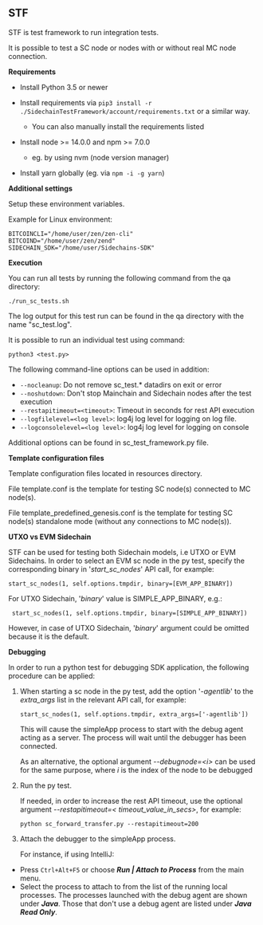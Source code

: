 **STF**
---------

STF is test framework to run integration tests.

It is possible to test a SC node or nodes with or without real MC node connection.

**Requirements**

- Install Python 3.5 or newer
- Install requirements via `pip3 install -r ./SidechainTestFramework/account/requirements.txt` or a similar way.
    - You can also manually install the requirements listed

- Install node >= 14.0.0 and npm >= 7.0.0
    - eg. by using nvm (node version manager)
- Install yarn globally (eg. via `npm -i -g yarn`)

**Additional settings**

Setup these environment variables.

Example for Linux environment:

```
BITCOINCLI="/home/user/zen/zen-cli"
BITCOIND="/home/user/zen/zend"
SIDECHAIN_SDK="/home/user/Sidechains-SDK"
```

**Execution**

You can run all tests by running the following command from the qa directory:

```
./run_sc_tests.sh
```

The log output for this test run can be found in the qa directory with the name "sc_test.log".

It is possible to run an individual test using command:

```
python3 <test.py> 
```

The following command-line options can be used in addition:
- `--nocleanup`: Do not remove sc_test.* datadirs on exit or error
- `--noshutdown`: Don't stop Mainchain and Sidechain nodes after the test execution
- `--restapitimeout=<timeout>`: Timeout in seconds for rest API execution
- `--logfilelevel=<log level>`: log4j log level for logging on log file.  
- `--logconsolelevel=<log level>`: log4j log level for logging on console

Additional options can be found in sc_test_framework.py file.

**Template configuration files**

Template configuration files located in resources directory. 

File template.conf is the template for testing SC node(s) connected to MC node(s).

File template_predefined_genesis.conf is the template for testing SC node(s) standalone mode (without any connections to MC node(s)).

**UTXO vs EVM Sidechain**

STF can be used for testing both Sidechain models, i.e UTXO or EVM Sidechains. 
In order to select an EVM sc node in the py test, specify the corresponding binary in '_start_sc_nodes_' API
   call, for example:
   ```
   start_sc_nodes(1, self.options.tmpdir, binary=[EVM_APP_BINARY])
   ```

   For UTXO Sidechain, '_binary_'  value is SIMPLE_APP_BINARY, e.g.:
  ```
   start_sc_nodes(1, self.options.tmpdir, binary=[SIMPLE_APP_BINARY])
  ```
However, in case of UTXO Sidechain, '_binary_' argument could be omitted because it is the default.  

**Debugging**

In order to run a python test for debugging SDK application, the following procedure can be applied:

1) When starting a sc node in the py test, add the option '_-agentlib_' to the _extra_args_ list in the relevant API
   call, for example:
   ```
   start_sc_nodes(1, self.options.tmpdir, extra_args=['-agentlib'])
   ```
   This will cause the simpleApp process to start with the debug agent acting as a server. The process will wait until
   the debugger has been connected.
   
   As an alternative, the optional argument _--debugnode=\<i\>_ can be used for the same purpose, where _i_ is the index of the node to be debugged


2) Run the py test.

   If needed, in order to increase the rest API timeout, use the optional argument _--restapitimeout=<
   timeout_value_in_secs>_, for example:
   ```
   python sc_forward_transfer.py --restapitimeout=200
   ```

3) Attach the debugger to the simpleApp process.

   For instance, if using IntelliJ:


- Press `Ctrl+Alt+F5` or choose **_Run | Attach to Process_** from the main menu.
- Select the process to attach to from the list of the running local processes. The processes launched with the debug
  agent are shown under _**Java**_. Those that don't use a debug agent are listed under **_Java Read Only_**.
